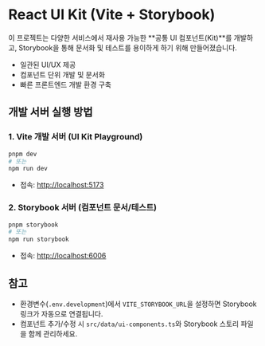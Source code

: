 # React UI Kit (Vite + Storybook)

이 프로젝트는 다양한 서비스에서 재사용 가능한 **공통 UI 컴포넌트(Kit)**를 개발하고, Storybook을 통해 문서화 및 테스트를 용이하게 하기 위해 만들어졌습니다.

- 일관된 UI/UX 제공
- 컴포넌트 단위 개발 및 문서화
- 빠른 프론트엔드 개발 환경 구축

## 개발 서버 실행 방법

### 1. Vite 개발 서버 (UI Kit Playground)

```bash
pnpm dev
# 또는
npm run dev
```

- 접속: [http://localhost:5173](http://localhost:5173)

### 2. Storybook 서버 (컴포넌트 문서/테스트)

```bash
pnpm storybook
# 또는
npm run storybook
```

- 접속: [http://localhost:6006](http://localhost:6006)

## 참고

- 환경변수(`.env.development`)에서 `VITE_STORYBOOK_URL`을 설정하면 Storybook 링크가 자동으로 연결됩니다.
- 컴포넌트 추가/수정 시 `src/data/ui-components.ts`와 Storybook 스토리 파일을 함께 관리하세요.

